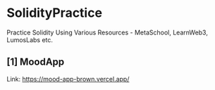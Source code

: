 # SolidityPractice
Practice Solidity Using Various Resources - MetaSchool, LearnWeb3, LumosLabs etc.

## [1] MoodApp
Link: https://mood-app-brown.vercel.app/
